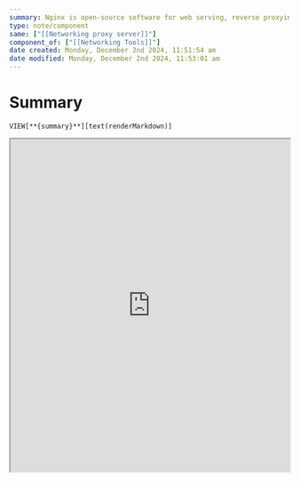 ```yaml
---
summary: Nginx is open-source software for web serving, reverse proxying, caching, load balancing, media streaming, and more. In this post, I will mention few Nginx configurations which we use frequently.
type: note/component
same: ["[[Networking proxy server]]"]
component_of: ["[[Networking Tools]]"]
date created: Monday, December 2nd 2024, 11:51:54 am
date modified: Monday, December 2nd 2024, 11:53:01 am
---
```

# Summary
`VIEW[**{summary}**][text(renderMarkdown)]`

<iframe src="https://vishnu.hashnode.dev/nginx-cheatsheet" style="width: 100%; height: 600px;background-color:white;"></iframe> 